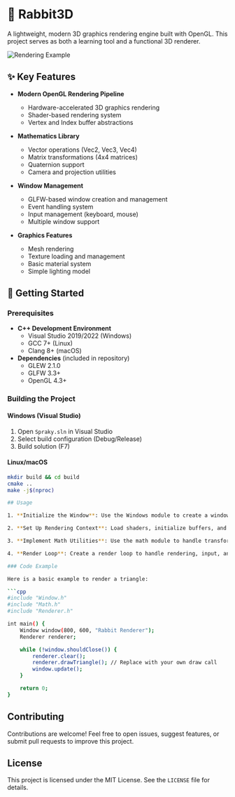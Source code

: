 # 🐰 Rabbit3D

A lightweight, modern 3D graphics rendering engine built with OpenGL. This project serves as both a learning tool and a functional 3D renderer.

![Rendering Example](docs/3DRABBIT.gif)

## ✨ Key Features

- **Modern OpenGL Rendering Pipeline**
  - Hardware-accelerated 3D graphics rendering
  - Shader-based rendering system
  - Vertex and Index buffer abstractions
  
- **Mathematics Library**
  - Vector operations (Vec2, Vec3, Vec4)
  - Matrix transformations (4x4 matrices)
  - Quaternion support
  - Camera and projection utilities

- **Window Management**
  - GLFW-based window creation and management
  - Event handling system
  - Input management (keyboard, mouse)
  - Multiple window support

- **Graphics Features**
  - Mesh rendering
  - Texture loading and management
  - Basic material system
  - Simple lighting model

## 🚀 Getting Started

### Prerequisites

- **C++ Development Environment**
  - Visual Studio 2019/2022 (Windows)
  - GCC 7+ (Linux)
  - Clang 8+ (macOS)
- **Dependencies** (included in repository)
  - GLEW 2.1.0
  - GLFW 3.3+
  - OpenGL 4.3+

### Building the Project

#### Windows (Visual Studio)
1. Open `Spraky.sln` in Visual Studio
2. Select build configuration (Debug/Release)
3. Build solution (F7)

#### Linux/macOS
```bash
mkdir build && cd build
cmake ..
make -j$(nproc)

## Usage

1. **Initialize the Window**: Use the Windows module to create a window with a specified size and title.

2. **Set Up Rendering Context**: Load shaders, initialize buffers, and set up the rendering pipeline.

3. **Implement Math Utilities**: Use the math module to handle transformations, projections, and other mathematical operations required for 3D rendering.

4. **Render Loop**: Create a render loop to handle rendering, input, and window updates.

### Code Example

Here is a basic example to render a triangle:

```cpp
#include "Window.h"
#include "Math.h"
#include "Renderer.h"

int main() {
    Window window(800, 600, "Rabbit Renderer");
    Renderer renderer;

    while (!window.shouldClose()) {
        renderer.clear();
        renderer.drawTriangle(); // Replace with your own draw call
        window.update();
    }

    return 0;
}
```

## Contributing

Contributions are welcome! Feel free to open issues, suggest features, or submit pull requests to improve this project.

## License

This project is licensed under the MIT License. See the `LICENSE` file for details.
